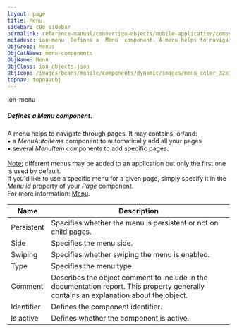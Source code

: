 ```yaml
---
layout: page
title: Menu
sidebar: c8o_sidebar
permalink: reference-manual/convertigo-objects/mobile-application/components/menu-components/menu/
metadesc: ion-menu  Defines a  Menu  component. A menu helps to navigate through pages. It may contains, or/and   • a  MenuAutoItems  component to automatically
ObjGroup: Menus
ObjCatName: menu-components
ObjName: Menu
ObjClass: ion_objects.json
ObjIcon: /images/beans/mobile/components/dynamic/images/menu_color_32x32.png
topnav: topnavobj
---
```

ion-menu<br/>

##### Defines a <i>Menu</i> component.<br/>
A menu helps to navigate through pages. It may contains, or/and:<br/>
 • a <i>MenuAutoItems</i> component to automatically add all your pages<br/>
 • several <i>MenuItem</i> components to add specific pages.<br/>
<br/>
<span class='orangetwinsoft'><u>Note:</u></span> different menus may be added to an application but only the first one is used by default.<br/>
If you'd like to use a specific menu for a given page, simply specify it in the <i>Menu id</i> property of your <i>Page</i> component.<br/>
For more information: <a href='https://ionicframework.com/docs/v3/api/components/menu/Menu/' target='_blank'>Menu</a>.

Name | Description 
--- | ---
Persistent | Specifies whether the menu is persistent or not on child pages.
Side | Specifies the menu side.
Swiping | Specifies whether swiping the menu is enabled.
Type | Specifies the menu type.
Comment | Describes the object comment to include in the documentation report.  This property generally contains an explanation about the object. 
Identifier | Defines the component identifier.  
Is active | Defines whether the component is active. 

